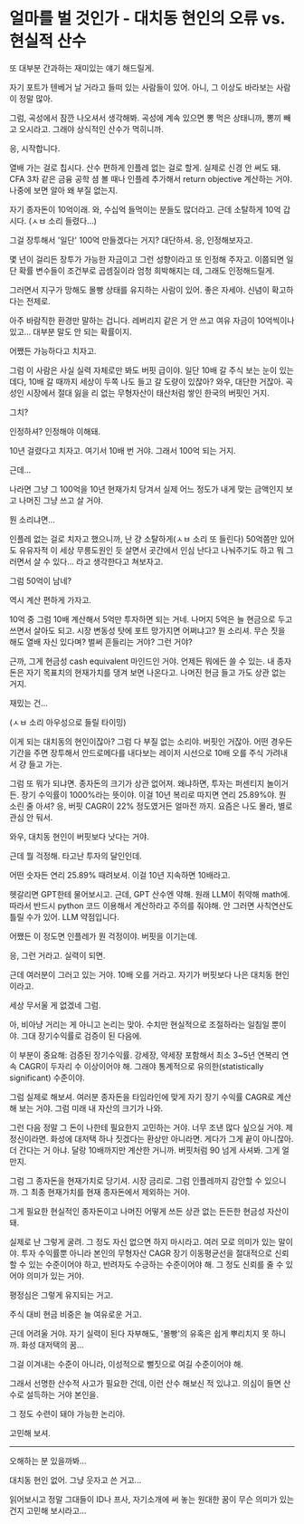 # 얼마를 벌 것인가 - 대치동 현인의 오류 vs. 현실적 산수 

또 대부분 간과하는 재미있는 얘기 해드릴게.

자기 포트가 텐베거 날 거라고 들떠 있는 사람들이 있어. 아니, 그 이상도 바라보는 사람이 정말 많아.

그럼, 곡성에서 잠깐 나오셔서 생각해봐. 곡성에 계속 있으면 뽕 먹은 상태니까, 뽕끼 빼고 오시라고. 그래야 상식적인 산수가 먹히니까.

응, 시작합니다.

열배 가는 걸로 칩시다. 산수 편하게 인플레 없는 걸로 할게. 실제로 신경 안 써도 돼. CFA 3차 같은 금융 공학 셤 볼 때나 인플레 추가해서 return objective 계산하는 거야. 나중에 보면 알아 왜 부질 없는지.

자기 종자돈이 10억이래. 와, 수십억 들먹이는 분들도 많더라고. 근데 소탈하게 10억 갑시다. (ㅅㅂ 소리 들렸다...)

그걸 장투해서 '일단' 100억 만들겠다는 거지? 대단하셔. 응, 인정해보자고. 

몇 년이 걸리든 장투가 가능한 자금이고 그런 성향이라고 또 인정해 주자고. 이쯤되면 일단 확률 변수들이 조건부로 곱셈질이라 엄청 희박해지는 데, 그래도 인정해드릴게.

그러면서 지구가 망해도 몰빵 상태를 유지하는 사람이 있어. 좋은 자세야. 신념이 확고하다는 전제로.

아주 바람직한 환경만 말하는 겁니다. 레버리지 같은 거 안 쓰고 여유 자금이 10억씩이나 있고... 대부분 말도 안 되는 확률이지.

어쨌든 가능하다고 치자고.

그럼 이 사람은 사실 실력 자체로만 봐도 버핏 급이야. 일단 10배 갈 주식 보는 눈이 있는 데다, 10배 갈 때까지 세상이 두쪽 나도 들고 갈 도량이 있잖아? 와우, 대단한 거잖아. 곡성인 시장에서 절대 잃을 리 없는 무형자산이 태산처럼 쌓인 한국의 버핏인 거지.

그치?

인정하셔? 인정해야 이해돼.

10년 걸렸다고 치자고. 여기서 10배 번 거야. 그래서 100억 되는 거지.

근데...

나라면 그냥 그 100억을 10년 현재가치 당겨서 실제 어느 정도가 내게 맞는 금액인지 보고 나머진 그냥 쓰고 살 거야.

뭔 소리냐면...

인플레 없는 걸로 치자고 했으니까, 난 걍 소탈하게(ㅅㅂ 소리 또 들린다) 50억쯤만 있어도 유유자적 이 세상 무릉도원인 듯 살면서 곳간에서 인심 난다고 나눠주기도 하고 뭐 그러면서 살 수 있다... 라고 생각한다고 쳐보자고.

그럼 50억이 남네? 

역시 계산 편하게 가자고.

10억 중 그럼 10배 계산해서 5억만 투자하면 되는 거네. 나머지 5억은 늘 현금으로 두고 쓰면서 살아도 되고. 시장 변동성 탓에 포트 망가지면 어쩌냐고? 뭔 소리셔. 무슨 짓을 해도 열배 자신 있다며? 벌써 흔들리는 거야? 그런 거야?

근까, 그게 현금성 cash equivalent 마인드인 거야. 언제든 뭐에든 쓸 수 있는. 내 종자돈은 자기 목표치의 현재가치를 댕겨 보면 나온다고. 나머진 현금 들고 가도 상관 없는 거지.

재밌는 건...

(ㅅㅂ 소리 아우성으로 들릴 타이밍)

이게 되는 대치동의 현인이잖아? 그럼 다 부질 없는 소리야. 버핏인 거잖아. 어떤 경우든 기간을 주면 장투해서 안드로메다를 내다보는 레이저 시선으로 10배 오를 주식 가려내서 걍 들고 가는. 

그럼 또 뭐가 되냐면. 종자돈의 크기가 상관 없어져. 왜냐하면, 투자는 퍼센티지 놀이거든. 장기 수익률이 1000%라는 뜻이야. 이걸 10년 복리로 따지면 연리 25.89%야. 뭔 소린 줄 아셔? 응, 버핏 CAGR이 22% 정도였거든 얼마전 까지. 요즘은 나도 몰라, 별로 관심 안 둬서.

와우, 대치동 현인이 버핏보다 낫다는 거야.

근데 뭘 걱정해. 타고난 투자의 달인인데. 

어떤 숫자든 연리 25.89% 때려보셔. 이걸 10년 지속하면 10배라고. 

헷갈리면 GPT한테 물어보시고. 근데, GPT 산수엔 약해. 원래 LLM이 취약해 math에. 따라서 반드시 python 코드 이용해서 계산하라고 주의를 줘야해. 안 그러면 사칙연산도 틀릴 수가 있어. LLM 약점입니다. 

어쨌든 이 정도면 인플레가 뭔 걱정이야. 버핏을 이기는데.

응, 그런 거라고. 실력이 되면.

근데 여러분이 그러고 있는 거야. 10배 오를 거라고. 자기가 버핏보다 나은 대치동 현인이라고. 

세상 무서울 게 없겠네 그럼. 

아, 비아냥 거리는 게 아니고 논리는 맞아. 수치만 현실적으로 조절하라는 일침일 뿐이야. 그대 장기수익률로 검증이 된 다음에.

이 부분이 중요해: 검증된 장기수익률. 강세장, 약세장 포함해서 최소 3~5년 연복리 연속 CAGR이 두자리 수 이상이어야 해. 그래야 통계적으로 유의한(statistically significant) 수준이야. 

그럼 실제로 해보셔. 여러분 종자돈을 타임라인에 맞게 자기 장기 수익률 CAGR로 계산해 보는 거야. 그럼 미래 내 자산의 크기가 나와.

그런 다음 정말 그 돈이 나한테 필요한지 고민하는 거야. 너무 조낸 많다 싶으실 거야. 제정신이라면. 화성에 대저택 하나 짓겠다는 환상만 아니라면. 게다가 그게 끝이 아니잖아. 더 간다는 거 아냐. 달랑 10배까지만 계산한 거니까. 버핏처럼 90 넘게 사셔봐. 그게 얼만지.

그럼 그 종자돈을 현재가치로 당기셔. 시장 금리로. 그럼 인플레까지 감안할 수 있으니까. 그 최종 현재가치를 현재 종자돈에서 제외하는 거야.

그게 필요한 현실적인 종자돈이고 나머진 어떻게 쓰든 상관 없는 든든한 현금성 자산이 돼.

실제로 난 그렇게 굴려. 그 정도 자신 없으면 하지 마시라고. 여러 모로 의미가 있는 말이야. 투자 수익률뿐 아니라 본인의 무형자산 CAGR 장기 이동평균선을 절대적으로 신뢰할 수 있는 수준이어야 하고, 반려자도 수긍하는 수준이어야 해. 그 정도 신뢰를 줄 수 있어야 의미가 있는 거야.

평정심은 그렇게 유지되는 거고.

주식 대비 현금 비중은 늘 여유로운 거고. 

근데 어려울 거야. 자기 실력이 된다 자부해도, '몰빵'의 유혹은 쉽게 뿌리치지 못 하니까. 화성 대저택의 꿈...

그걸 이겨내는 수준이 아니라, 이성적으로 뻘짓으로 여길 수준이어야 해. 

그래서 선명한 산수적 사고가 필요한 건데, 이런 산수 해보신 적 있냐고. 의심이 들면 산수로 설득하는 거야 본인을.

그 정도 수련이 돼야 가능한 논리야.

고민해 보셔.


----

오해하는 분 있을까봐...

대치동 현인 없어. 그냥 웃자고 쓴 거고...

읽어보시고 정말 그대들이 ID나 프사, 자기소개에 써 놓는 원대한 꿈이 무슨 의미가 있는 건지 고민해 보시라고... 